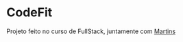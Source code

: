 # CodeFit

Projeto feito no curso de FullStack, juntamente com <a href="https://github.com/Martins0516" target="_blank">Martins</a>
